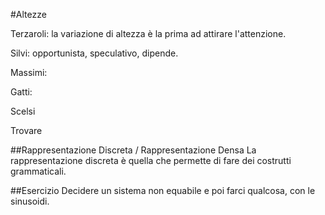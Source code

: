 #Altezze

Terzaroli: la variazione di altezza è la prima ad attirare l'attenzione.

Silvi: opportunista, speculativo, dipende.

Massimi: 

Gatti: 

Scelsi

Trovare 

##Rappresentazione Discreta / Rappresentazione Densa
La rappresentazione discreta è quella che permette di fare dei costrutti grammaticali.

##Esercizio
Decidere un sistema non equabile e poi farci qualcosa, con le sinusoidi.